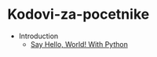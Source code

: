 # Kodovi-za-pocetnike

- Introduction
   - [Say Hello, World! With Python](Introduction/SayHelloWorldWithPython.py)
